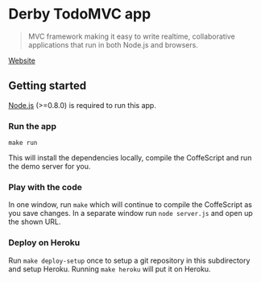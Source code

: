 # Derby TodoMVC app

> MVC framework making it easy to write realtime, collaborative applications that run in both Node.js and browsers.

[Website](http://derbyjs.com)


## Getting started

[Node.js](http://nodejs.org) (>=0.8.0) is required to run this app.


### Run the app

`make run`

This will install the dependencies locally, compile the CoffeScript and run
the demo server for you.


### Play with the code

In one window, run `make` which will continue to compile the CoffeScript as
you save changes. In a separate window run `node server.js` and open up the
shown URL.


### Deploy on Heroku

Run `make deploy-setup` once to setup a git repository in this subdirectory and
setup Heroku. Running `make heroku` will put it on Heroku.
